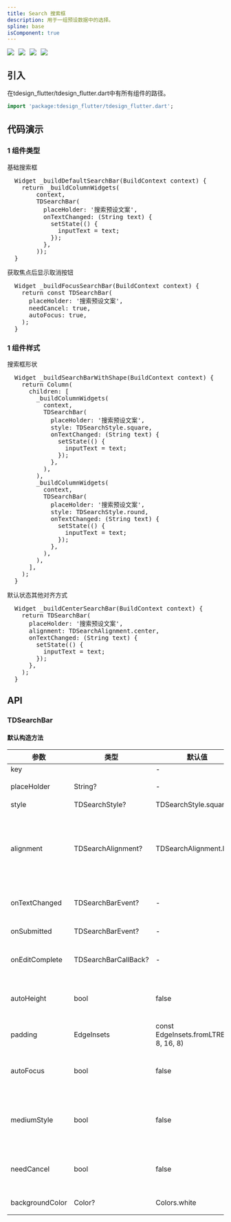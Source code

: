 ```yaml
---
title: Search 搜索框
description: 用于一组预设数据中的选择。
spline: base
isComponent: true
---
```


<span class="coverages-badge" style="margin-right: 10px"><img src="https://img.shields.io/badge/coverages%3A%20lines-100%25-blue" /></span><span class="coverages-badge" style="margin-right: 10px"><img src="https://img.shields.io/badge/coverages%3A%20functions-100%25-blue" /></span><span class="coverages-badge" style="margin-right: 10px"><img src="https://img.shields.io/badge/coverages%3A%20statements-100%25-blue" /></span><span class="coverages-badge" style="margin-right: 10px"><img src="https://img.shields.io/badge/coverages%3A%20branches-83%25-blue" /></span>
## 引入

在tdesign_flutter/tdesign_flutter.dart中有所有组件的路径。

```dart
import 'package:tdesign_flutter/tdesign_flutter.dart';
```

## 代码演示

### 1 组件类型

基础搜索框
            
<td-code-block panel="Dart">

  <pre slot="Dart" lang="javascript">
  Widget _buildDefaultSearchBar(BuildContext context) {
    return _buildColumnWidgets(
        context,
        TDSearchBar(
          placeHolder: '搜索预设文案',
          onTextChanged: (String text) {
            setState(() {
              inputText = text;
            });
          },
        ));
  }</pre>

</td-code-block>
                                  

获取焦点后显示取消按钮
            
<td-code-block panel="Dart">

  <pre slot="Dart" lang="javascript">
  Widget _buildFocusSearchBar(BuildContext context) {
    return const TDSearchBar(
      placeHolder: '搜索预设文案',
      needCancel: true,
      autoFocus: true,
    );
  }</pre>

</td-code-block>
                                  
### 1 组件样式

搜索框形状
            
<td-code-block panel="Dart">

  <pre slot="Dart" lang="javascript">
  Widget _buildSearchBarWithShape(BuildContext context) {
    return Column(
      children: [
        _buildColumnWidgets(
          context,
          TDSearchBar(
            placeHolder: '搜索预设文案',
            style: TDSearchStyle.square,
            onTextChanged: (String text) {
              setState(() {
                inputText = text;
              });
            },
          ),
        ),
        _buildColumnWidgets(
          context,
          TDSearchBar(
            placeHolder: '搜索预设文案',
            style: TDSearchStyle.round,
            onTextChanged: (String text) {
              setState(() {
                inputText = text;
              });
            },
          ),
        ),
      ],
    );
  }</pre>

</td-code-block>
                                  

默认状态其他对齐方式
            
<td-code-block panel="Dart">

  <pre slot="Dart" lang="javascript">
  Widget _buildCenterSearchBar(BuildContext context) {
    return TDSearchBar(
      placeHolder: '搜索预设文案',
      alignment: TDSearchAlignment.center,
      onTextChanged: (String text) {
        setState(() {
          inputText = text;
        });
      },
    );
  }</pre>

</td-code-block>
                                  


## API
### TDSearchBar
#### 默认构造方法

| 参数 | 类型 | 默认值 | 说明 |
| --- | --- | --- | --- |
| key |  | - |  |
| placeHolder | String? | - | 预设文案 |
| style | TDSearchStyle? | TDSearchStyle.square | 样式 |
| alignment | TDSearchAlignment? | TDSearchAlignment.left | 对齐方式，居中或这头部对齐 |
| onTextChanged | TDSearchBarEvent? | - | 文字改变回调 |
| onSubmitted | TDSearchBarEvent? | - | 提交回调 |
| onEditComplete | TDSearchBarCallBack? | - | 编辑完成回调 |
| autoHeight | bool | false | 是否自动计算高度 |
| padding | EdgeInsets | const EdgeInsets.fromLTRB(16, 8, 16, 8) | 内部填充 |
| autoFocus | bool | false | 是否自动获取焦点 |
| mediumStyle | bool | false | 是否在导航栏中的样式 |
| needCancel | bool | false | 是否需要取消按钮 |
| backgroundColor | Color? | Colors.white | 背景颜色 |


  